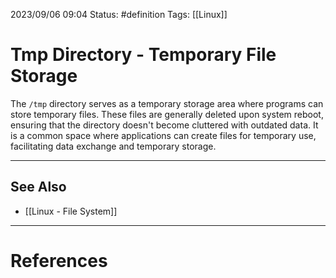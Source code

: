 2023/09/06 09:04
Status: #definition
Tags: [[Linux]]

# Tmp Directory - Temporary File Storage

The `/tmp` directory serves as a temporary storage area where programs can store temporary files. These files are generally deleted upon system reboot, ensuring that the directory doesn't become cluttered with outdated data. It is a common space where applications can create files for temporary use, facilitating data exchange and temporary storage.

---
## See Also
- [[Linux - File System]]

---
# References
